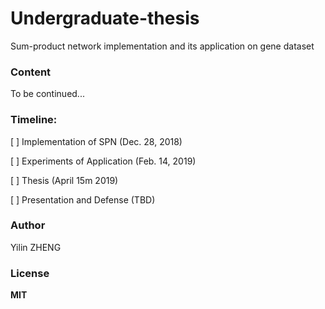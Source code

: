 # Undergraduate-thesis
Sum-product network implementation and its application on gene dataset

### Content

To be continued...

### Timeline:

[ ] Implementation of SPN (Dec. 28, 2018)

[ ] Experiments of Application (Feb. 14, 2019)

[ ] Thesis (April 15m 2019)

[ ] Presentation and Defense (TBD)

### Author

Yilin ZHENG

### License

**MIT**
